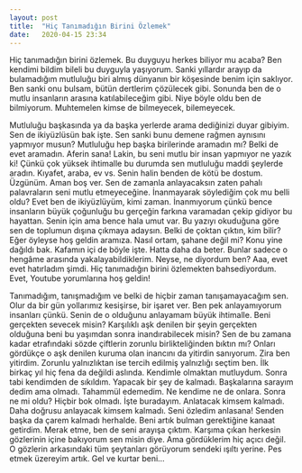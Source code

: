 ```yaml
---
layout: post
title:  "Hiç Tanımadığın Birini Özlemek"
date:   2020-04-15 23:34
---
```


Hiç tanımadığın birini özlemek. Bu duyguyu herkes biliyor mu acaba? Ben kendimi bildim bileli bu duyguyla yaşıyorum. Sanki yıllardır arayıp da bulamadığım mutluluğu biri almış dünyanın bir köşesinde benim için saklıyor. Ben sanki onu bulsam, bütün dertlerim çözülecek gibi. Sonunda ben de o mutlu insanların arasına katılabileceğim gibi. Niye böyle oldu ben de bilmiyorum. Muhtemelen kimse de bilmeyecek, bilemeyecek.

Mutluluğu başkasında ya da başka yerlerde arama dediğinizi duyar gibiyim. Sen de ikiyüzlüsün bak işte. Sen sanki bunu demene rağmen aynısını yapmıyor musun? Mutluluğu hep başka birilerinde aramadın mı? Belki de evet aramadın. Aferin sana! Lakin, bu seni mutlu bir insan yapmıyor ne yazık ki! Çünkü çok yüksek ihtimalle bu durumda sen mutluluğu maddi şeylerde aradın. Kıyafet, araba, ev vs. Senin halin benden de kötü be dostum. Üzgünüm. Aman boş ver. Sen de zamanla anlayacaksın zaten pahalı palavraların seni mutlu etmeyeceğine. İnanmayarak söylediğim çok mu belli oldu? Evet ben de ikiyüzlüyüm, kimi zaman. İnanmıyorum çünkü bence insanların büyük çoğunluğu bu gerçeğin farkına varamadan çekip gidiyor bu hayattan. Senin için ama bence hala umut var. Bu yazıyı okuduğuna göre sen de toplumun dışına çıkmaya adaysın. Belki de çoktan çıktın, kim bilir? Eğer öyleyse hoş geldin aramıza. Nasıl ortam, şahane değil mi? Konu yine dağıldı bak. Kafamın içi de böyle işte. Hatta daha da beter. Bunlar sadece o hengâme arasında yakalayabildiklerim. Neyse, ne diyordum ben? Aaa, evet evet hatırladım şimdi. Hiç tanımadığın birini özlemekten bahsediyordum. Evet, Youtube yorumlarına hoş geldin! 

Tanımadığım, tanışmadığım ve belki de hiçbir zaman tanışamayacağım sen. Olur da bir gün yollarımız kesişirse, bir işaret ver. Ben pek anlayamıyorum insanları çünkü. Senin de o olduğunu anlayamam büyük ihtimalle. Beni gerçekten sevecek misin? Karşılıklı aşk denilen bir şeyin gerçekten olduğuna beni bu yaşımdan sonra inandırabilecek misin? Sen de bu zamana kadar etrafındaki sözde çiftlerin zorunlu birlikteliğinden bıktın mı? Onları gördükçe o aşk denilen kuruma olan inancını da yitirdin sanıyorum. Zira ben yitirdim. Zorunlu yalnızlıktan ise tercih edilmiş yalnızlığı seçtim ben. İlk birkaç yıl hiç fena da değildi aslında. Kendimle olmaktan mutluydum. Sonra tabi kendimden de sıkıldım. Yapacak bir şey de kalmadı. Başkalarına sarayım dedim ama olmadı. Tahammül edemedim. Ne kendime ne de onlara. Sonra ne mi oldu? Hiçbir bok olmadı. İşte buradayım. Anlatacak kimsem kalmadı. Daha doğrusu anlayacak kimsem kalmadı. Seni özledim anlasana! Senden başka da çarem kalmadı herhalde. Beni artık bulman gerektiğine kanaat getirdim. Merak etme, ben de seni arayışa çıktım. Karşıma çıkan herkesin gözlerinin içine bakıyorum sen misin diye. Ama gördüklerim hiç açıcı değil. O gözlerin arkasındaki tüm şeytanları görüyorum sendeki ışıltı yerine. Pes etmek üzereyim artık. Gel ve kurtar beni…


